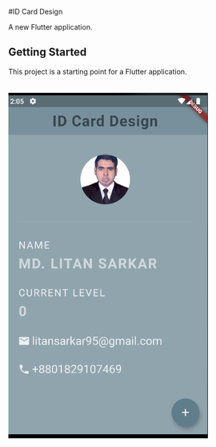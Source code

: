 #ID Card Design


A new Flutter application.


## Getting Started

This project is a starting point for a Flutter application.<br><br><br>
<img src="design.png" >
